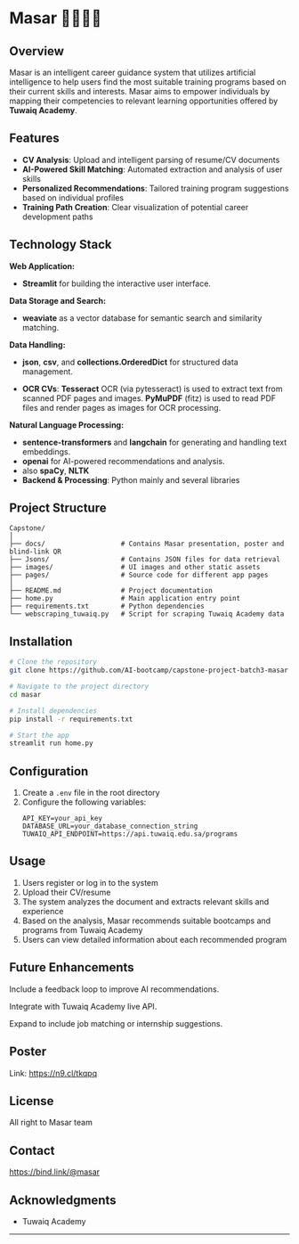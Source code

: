 # Masar 👩‍💻👨‍💻

## Overview

Masar is an intelligent career guidance system that utilizes artificial intelligence 
to help users find the most suitable training programs based on their current skills and interests. 
Masar aims to empower individuals by mapping their competencies to relevant learning opportunities offered by **Tuwaiq Academy**.

## Features

- **CV Analysis**: Upload and intelligent parsing of resume/CV documents
- **AI-Powered Skill Matching**: Automated extraction and analysis of user skills
- **Personalized Recommendations**: Tailored training program suggestions based on individual profiles
- **Training Path Creation**: Clear visualization of potential career development paths

## Technology Stack

**Web Application:**  
- **Streamlit** for building the interactive user interface.

**Data Storage and Search:**  
- **weaviate** as a vector database for semantic search and similarity matching.  

**Data Handling:**  
- **json**, **csv**, and **collections.OrderedDict** for structured data management.  

- **OCR CVs**:
**Tesseract** OCR (via pytesseract) is used to extract text from scanned PDF pages and images.
**PyMuPDF** (fitz) is used to read PDF files and render pages as images for OCR processing.

**Natural Language Processing:**  
- **sentence-transformers** and **langchain** for generating and handling text embeddings.  
- **openai** for AI-powered recommendations and analysis.
- also **spaCy**, **NLTK**
- **Backend & Processing**: Python mainly and several libraries

## Project Structure



```
Capstone/
│
├── docs/                   # Contains Masar presentation, poster and blind-link QR
├── Jsons/                  # Contains JSON files for data retrieval
├── images/                 # UI images and other static assets
├── pages/                  # Source code for different app pages
│
├── README.md               # Project documentation
├── home.py                 # Main application entry point
├── requirements.txt        # Python dependencies
└── webscraping_tuwaiq.py   # Script for scraping Tuwaiq Academy data
```
## Installation

```bash
# Clone the repository
git clone https://github.com/AI-bootcamp/capstone-project-batch3-masar

# Navigate to the project directory
cd masar

# Install dependencies
pip install -r requirements.txt  

# Start the app
streamlit run home.py
```

## Configuration

1. Create a `.env` file in the root directory
2. Configure the following variables:
   ```
   API_KEY=your_api_key
   DATABASE_URL=your_database_connection_string
   TUWAIQ_API_ENDPOINT=https://api.tuwaiq.edu.sa/programs
   ```

## Usage

1. Users register or log in to the system
2. Upload their CV/resume 
3. The system analyzes the document and extracts relevant skills and experience
4. Based on the analysis, Masar recommends suitable bootcamps and programs from Tuwaiq Academy
5. Users can view detailed information about each recommended program

## Future Enhancements

Include a feedback loop to improve AI recommendations.

Integrate with Tuwaiq Academy live API.

Expand to include job matching or internship suggestions.

## Poster
Link: https://n9.cl/tkqpq


## License

All right to Masar team

## Contact

https://bind.link/@masar

## Acknowledgments

- Tuwaiq Academy 

---

